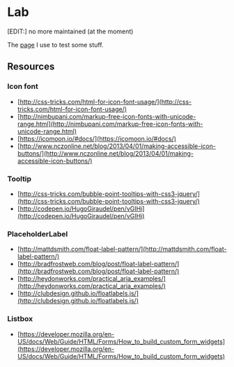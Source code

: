 # Lab

[EDIT:] no more maintained (at the moment)

The [page](http://jodd.net/lab) I use to test some stuff.

## Resources

### Icon font

- [http://css-tricks.com/html-for-icon-font-usage/](http://css-tricks.com/html-for-icon-font-usage/)
- [http://nimbupani.com/markup-free-icon-fonts-with-unicode-range.html](http://nimbupani.com/markup-free-icon-fonts-with-unicode-range.html)
- [https://icomoon.io/#docs/](https://icomoon.io/#docs/)
- [http://www.nczonline.net/blog/2013/04/01/making-accessible-icon-buttons/](http://www.nczonline.net/blog/2013/04/01/making-accessible-icon-buttons/)


### Tooltip

- [http://css-tricks.com/bubble-point-tooltips-with-css3-jquery/](http://css-tricks.com/bubble-point-tooltips-with-css3-jquery/)
- [http://codepen.io/HugoGiraudel/pen/vGIHi](http://codepen.io/HugoGiraudel/pen/vGIHi)

### PlaceholderLabel

- [http://mattdsmith.com/float-label-pattern/](http://mattdsmith.com/float-label-pattern/)
- [http://bradfrostweb.com/blog/post/float-label-pattern/](http://bradfrostweb.com/blog/post/float-label-pattern/)
- [http://heydonworks.com/practical_aria_examples/](http://heydonworks.com/practical_aria_examples/)
- [http://clubdesign.github.io/floatlabels.js/](http://clubdesign.github.io/floatlabels.js/)

### Listbox

- [https://developer.mozilla.org/en-US/docs/Web/Guide/HTML/Forms/How_to_build_custom_form_widgets](https://developer.mozilla.org/en-US/docs/Web/Guide/HTML/Forms/How_to_build_custom_form_widgets)


<!--## Changelog

- 15/12/2014 : listbox upgrade (formerly selectbox)
- 27/11/2014 : add custom selectbox
- 24/11/2014 : icon font usage
- 19/11/2014 : pure CSS tooltips usage
- 17/11/2014 : manage CSS with SASS + use grunt for SASS compile, jshint and other stuff
- 14/11/2014 : add requirejs to manage js scripts
- 30/10/2014 : first commit-->

